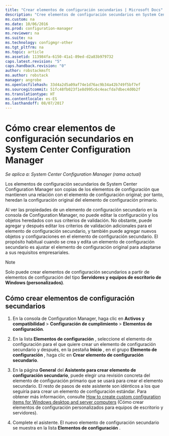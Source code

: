 ```yaml
---
title: "Crear elementos de configuración secundarios | Microsoft Docs"
description: "Cree elementos de configuración secundarios en System Center Configuration Manager."
ms.custom: na
ms.date: 10/06/2016
ms.prod: configuration-manager
ms.reviewer: na
ms.suite: na
ms.technology: configmgr-other
ms.tgt_pltfrm: na
ms.topic: article
ms.assetid: 113984fa-6150-41a1-89ed-d2a83b979732
caps.latest.revision: "5"
caps.handback.revision: "0"
author: robstackmsft
ms.author: robstack
manager: angrobe
ms.openlocfilehash: 33d4a2d5a09af74e1d76ac9b34a42b749f5bf7ef
ms.sourcegitcommit: 51fc48fb023f1e8d995c6c4eacfda7dbec4d0b2f
ms.translationtype: HT
ms.contentlocale: es-ES
ms.lasthandoff: 08/07/2017
---
```

# <a name="how-to-create-child-configuration-items-in-system-center-configuration-manager"></a>Cómo crear elementos de configuración secundarios en System Center Configuration Manager

*Se aplica a: System Center Configuration Manager (rama actual)*

Los elementos de configuración secundarios de System Center Configuration Manager son copias de los elementos de configuración que mantienen una relación con el elemento de configuración original; por tanto, heredan la configuración original del elemento de configuración primario.  

Al ver las propiedades de un elemento de configuración secundario en la consola de Configuration Manager, no puede editar la configuración y los objetos heredados con sus criterios de validación. No obstante, puede agregar y después editar los criterios de validación adicionales para el elemento de configuración secundario, y también puede agregar nuevos objetos y configuraciones en el elemento de configuración secundario.
El propósito habitual cuando se crea y edita un elemento de configuración secundario es ajustar el elemento de configuración original para adaptarse a sus requisitos empresariales.  

> [!NOTE]  
>  Solo puede crear elementos de configuración secundarios a partir de elementos de configuración del tipo **Servidores y equipos de escritorio de Windows (personalizados)**.  

## <a name="to-create-a-child-configuration-item"></a>Cómo crear elementos de configuración secundarios  

1.  En la consola de Configuration Manager, haga clic en **Activos y compatibilidad** > **Configuración de cumplimiento** > **Elementos de configuración**.  

3.  En la lista **Elementos de configuración** , seleccione el elemento de configuración para el que quiere crear un elemento de configuración secundario y después, en la pestaña **Inicio** , en el grupo **Elemento de configuración** , haga clic en **Crear elemento de configuración secundario**.  

4.  En la página **General** del **Asistente para crear elemento de configuración secundario**, puede elegir una revisión concreta del elemento de configuración primario que se usará para crear el elemento secundario. El resto de pasos de este asistente son idénticos a los que seguiría para crear un elemento de configuración estándar. Para obtener más información, consulte [How to create custom configuration items for Windows desktop and server computers](../../compliance/deploy-use/create-custom-configuration-items-for-windows-desktop-and-server-computers-managed-with-the-client.md) (Cómo crear elementos de configuración personalizados para equipos de escritorio y servidores).  

5.  Complete el asistente. El nuevo elemento de configuración secundario se muestra en la lista **Elementos de configuración** .  
